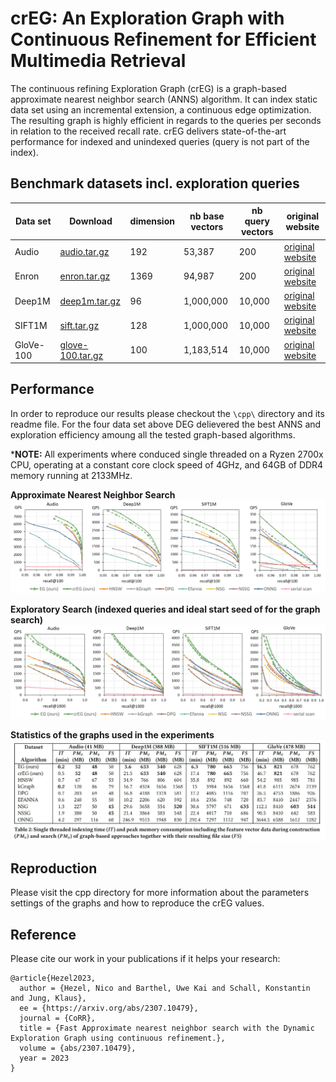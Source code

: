 # crEG: An Exploration Graph with Continuous Refinement for Efficient Multimedia Retrieval

The continuous refining Exploration Graph (crEG) is a graph-based approximate nearest neighbor search (ANNS) algorithm. It can index static data set using an incremental extension, a continuous edge optimization. The resulting graph is highly efficient in regards to the queries per seconds in relation to the received recall rate. crEG delivers state-of-the-art performance for indexed and unindexed queries (query is not part of the index). 

## Benchmark datasets incl. exploration queries

| Data set  | Download                 | dimension | nb base vectors | nb query vectors | original website                                               |
|-----------|--------------------------|-----------|-----------------|------------------|----------------------------------------------------------------|
| Audio    |[audio.tar.gz](https://static.visual-computing.com/paper/DEG/audio.tar.gz)| 192       | 53,387       | 200           | [original website](https://www.cs.princeton.edu/cass/)             |
| Enron    |[enron.tar.gz](https://static.visual-computing.com/paper/DEG/enron.tar.gz)| 1369       | 94,987       | 200           | [original website](https://www.cs.cmu.edu/~enron/)             |
| Deep1M    |[deep1m.tar.gz](https://static.visual-computing.com/paper/DEG/deep1m.tar.gz)| 96       | 1,000,000       | 10,000           | [original website](https://research.yandex.com/blog/benchmarks-for-billion-scale-similarity-search)             |
| SIFT1M    |[sift.tar.gz](https://static.visual-computing.com/paper/DEG/sift.tar.gz)| 128       | 1,000,000       | 10,000           | [original website](http://corpus-texmex.irisa.fr/)             |
| GloVe-100 | [glove-100.tar.gz](https://static.visual-computing.com/paper/DEG/glove-100.tar.gz) | 100       | 1,183,514       | 10,000           | [original website](https://nlp.stanford.edu/projects/glove/)   |

## Performance

In order to reproduce our results please checkout the `\cpp\` directory and its readme file. For the four data set above DEG delievered the best ANNS and exploration efficiency amoung all the tested graph-based algorithms.

***NOTE:** All experiments where conduced single threaded on a Ryzen 2700x CPU, operating at a constant core clock speed of 4GHz, and 64GB of DDR4 memory running at 2133MHz.

**Approximate Nearest Neighbor Search**
![ANNS](figures/anns_qps_vs_recall.jpg)

**Exploratory Search (indexed queries and ideal start seed of for the graph search)**
![Exploration](figures/exploration_qps_vs_recall.jpg)

**Statistics of the graphs used in the experiments**
![Exploration](figures/indexing_stats.jpg)


## Reproduction

Please visit the cpp directory for more information about the parameters settings of the graphs and how to reproduce the crEG values.

## Reference

Please cite our work in your publications if it helps your research:

```
@article{Hezel2023,
  author = {Hezel, Nico and Barthel, Uwe Kai and Schall, Konstantin and Jung, Klaus},
  ee = {https://arxiv.org/abs/2307.10479},
  journal = {CoRR},
  title = {Fast Approximate nearest neighbor search with the Dynamic Exploration Graph using continuous refinement.},
  volume = {abs/2307.10479},
  year = 2023
}
```

